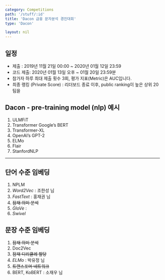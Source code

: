 ```yaml
---
category: Competitions
path: '/stuff/:id'
title: 'Dacon 금융 문자분석 경진대회'
type: 'Dacon'

layout: nil
---
```


## 일정
- 제출 : 2019년 11월 21일 00:00 ~ 2020년 01월 12일 23:59
- 코드 제출: 2020년 01월 13일 오후 ~ 01월 20일 23:59분
- 참가자 하루 최대 제출 횟수 3회, 평가 지표(Metric)은 AUC입니다.
- 최종 랭킹 (Private Score) : 리더보드 종료 이후, public ranking이 높은 상위 20팀을

## Dacon - pre-training model (nlp) 예시
1. ULMFiT
2. Transformer Google’s BERT
3. Transformer-XL
4. OpenAI’s GPT-2
5. ELMo
6. Flair
7. StanfordNLP

***

## 단어 수준 임베딩
1. NPLM
2. *Word2Vec* : 조한성 님
3. *FastText* : 홍재권 님
4. ~~잠재 의미 분석~~
5. *GloVe* :
6. *Swivel*

## 문장 수준 임베딩
1. ~~잠재 의미 분석~~
2. Doc2Vec
3. ~~잠재 디리클레 할당~~
4. *ELMo* : 박유정 님
5. ~~트랜스포머 네트워크~~
6. BERT, KoBERT : 소재우 님
